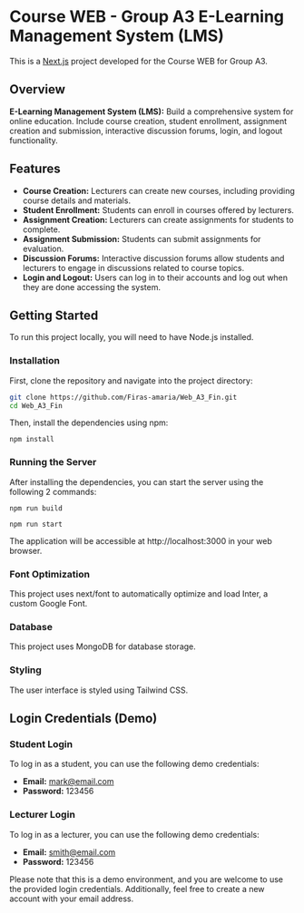 # Course WEB - Group A3 E-Learning Management System (LMS)

This is a [Next.js](https://nextjs.org/) project developed for the Course WEB for Group A3.

## Overview
**E-Learning Management System (LMS):** 
Build a comprehensive system for online education. Include course creation, student enrollment, assignment creation and submission, interactive discussion forums, login, and logout functionality.

## Features
- **Course Creation:** Lecturers can create new courses, including providing course details and materials.
- **Student Enrollment:** Students can enroll in courses offered by lecturers.
- **Assignment Creation:** Lecturers can create assignments for students to complete.
- **Assignment Submission:** Students can submit assignments for evaluation.
- **Discussion Forums:** Interactive discussion forums allow students and lecturers to engage in discussions related to course topics.
- **Login and Logout:** Users can log in to their accounts and log out when they are done accessing the system.

## Getting Started
To run this project locally, you will need to have Node.js installed.

### Installation
First, clone the repository and navigate into the project directory:

```bash
git clone https://github.com/Firas-amaria/Web_A3_Fin.git
cd Web_A3_Fin
```


Then, install the dependencies using npm:
```
npm install
```

### Running the Server

After installing the dependencies, you can start the server using the following 2 commands:
```
npm run build

npm run start
```
The application will be accessible at http://localhost:3000 in your web browser.

### Font Optimization

This project uses next/font to automatically optimize and load Inter, a custom Google Font.

### Database
This project uses MongoDB for database storage.

### Styling
The user interface is styled using Tailwind CSS.

## Login Credentials (Demo)

### Student Login
To log in as a student, you can use the following demo credentials:

- **Email:** mark@email.com
- **Password:** 123456

### Lecturer Login
To log in as a lecturer, you can use the following demo credentials:

- **Email:** smith@email.com
- **Password:** 123456

Please note that this is a demo environment, and you are welcome to use the provided login credentials. Additionally, feel free to create a new account with your email address.


